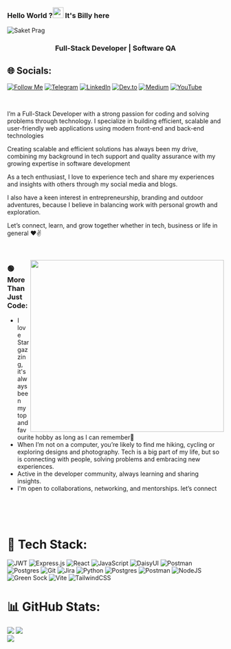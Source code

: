### Hello World ?<img src="https://raw.githubusercontent.com/MartinHeinz/MartinHeinz/master/wave.gif" width="25px"> It's Billy here

<p align="left"> <img src="https://komarev.com/ghpvc/?username=sakigo9&label=Profile%20views&color=0e75b6&style=flat" alt="Saket Prag" /> </p>

<h3 align="center">Full-Stack Developer | Software QA</h3>

## 🌐 Socials:

[![Follow Me](https://img.shields.io/badge/Follow%20Me-1DA1F2?logo=x&logoColor=white&style=for-the-badge)](https://x.com/viper_droid)
[![Telegram](https://img.shields.io/badge/Telegram-26A5E4?logo=telegram&logoColor=white&style=for-the-badge)](https://t.me/viperdroided)
[![LinkedIn](https://img.shields.io/badge/LinkedIn-0077B5?logo=linkedin&logoColor=white&style=for-the-badge)](https://www.linkedin.com/in/billyyator//)
[![Dev.to](https://img.shields.io/badge/Dev.to-FFDD57?logo=devdotto&logoColor=black&style=for-the-badge)](https://dev.to/billy_yator)
[![Medium](https://img.shields.io/badge/Medium-02D57F?logo=medium&logoColor=white&style=for-the-badge)](https://dev.to/billy_yator)
[![YouTube](https://img.shields.io/badge/YouTube-FF0000?logo=youtube&logoColor=white&style=for-the-badge)](https://www.youtube.com/@blyator)

<br />

I’m a Full-Stack Developer with a strong passion for coding and solving problems through technology. I specialize in building efficient, scalable and user-friendly web applications using modern front-end and back-end technologies

Creating scalable and efficient solutions has always been my drive, combining my background in tech support and quality assurance with my growing expertise in software development

As a tech enthusiast, I love to experience tech and share my experiences and insights with others through my social media and blogs.



I also have a keen interest in entrepreneurship, branding and outdoor adventures, because I believe in balancing work with personal growth and exploration.

Let’s connect, learn, and grow together whether in tech, business or life in general ❤✌<br><br><br>

<img src="https://media4.giphy.com/media/v1.Y2lkPTc5MGI3NjExYmk3Ym0xeGR1aXZ0enNxeTllYml1MjdoZHk1Y3dyN2d2ZXQ0b2lxaCZlcD12MV9pbnRlcm5hbF9naWZfYnlfaWQmY3Q9Zw/w9Sb2fZrLPxHUFxLV2/giphy.gif" width="450" height="400" align="right" >

<h3 align="left">🟢 More Than Just Code:</h3>



<ul>
 <li>I love Stargazzing, it's always been my top and favourite hobby as long as I can remember🌟</li>
  <li>When I’m not on a computer, you’re likely to find me hiking, cycling or exploring designs and photography. Tech is a big part of my life, but so is connecting with people, solving problems and embracing new experiences.</li>
  <li>Active in the developer community, always learning and sharing insights.</li>
   <li>I'm open to collaborations, networking, and mentorships. let’s connect</li>
</ul><br><br><br>

# 🧩 Tech Stack:
![JWT](https://img.shields.io/badge/JWT-black?style=for-the-badge&logo=JSON%20web%20tokens) ![Express.js](https://img.shields.io/badge/express.js-%23404d59.svg?style=for-the-badge&logo=express&logoColor=%2361DAFB) ![React](https://img.shields.io/badge/react-%2320232a.svg?style=for-the-badge&logo=react&logoColor=%2361DAFB) ![JavaScript](https://img.shields.io/badge/javascript-%23323330.svg?style=for-the-badge&logo=javascript&logoColor=%23F7DF1E) ![DaisyUI](https://img.shields.io/badge/daisyui-5A0EF8?style=for-the-badge&logo=daisyui&logoColor=white) ![Postman](https://img.shields.io/badge/Postman-FF6C37?style=for-the-badge&logo=postman&logoColor=white) ![Postgres](https://img.shields.io/badge/postgres-%23316192.svg?style=for-the-badge&logo=postgresql&logoColor=white) ![Git](https://img.shields.io/badge/git-%23F05033.svg?style=for-the-badge&logo=git&logoColor=white) ![Jira](https://img.shields.io/badge/jira-%230A0FFF.svg?style=for-the-badge&logo=jira&logoColor=white) ![Python](https://img.shields.io/badge/python-3670A0?style=for-the-badge&logo=python&logoColor=ffdd54) ![Postgres](https://img.shields.io/badge/postgres-%23316192.svg?style=for-the-badge&logo=postgresql&logoColor=white) ![Postman](https://img.shields.io/badge/Postman-FF6C37?style=for-the-badge&logo=postman&logoColor=white) ![NodeJS](https://img.shields.io/badge/node.js-6DA55F?style=for-the-badge&logo=node.js&logoColor=white) ![Green Sock](https://img.shields.io/badge/green%20sock-88CE02?style=for-the-badge&logo=greensock&logoColor=white) ![Vite](https://img.shields.io/badge/vite-%23646CFF.svg?style=for-the-badge&logo=vite&logoColor=white) ![TailwindCSS](https://img.shields.io/badge/tailwindcss-%2338B2AC.svg?style=for-the-badge&logo=tailwind-css&logoColor=white)

# 📊 GitHub Stats:

![](https://github-readme-stats.vercel.app/api?username=blyator&theme=dark&hide_border=false&include_all_commits=false&count_private=false)
![](https://github-readme-streak-stats.herokuapp.com/?user=blyator&theme=dark&hide_border=false)<br/>
![](https://github-readme-stats.vercel.app/api/top-langs/?username=blyator&theme=dark&hide_border=false&include_all_commits=false&count_private=false&layout=compact)

